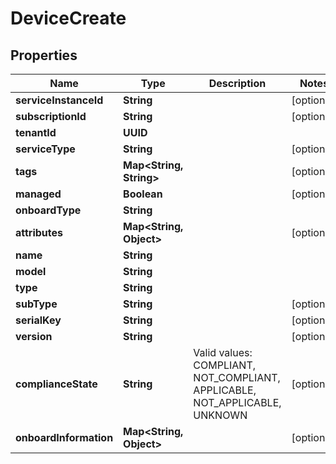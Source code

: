 

# DeviceCreate


## Properties

Name | Type | Description | Notes
------------ | ------------- | ------------- | -------------
**serviceInstanceId** | **String** |  |  [optional]
**subscriptionId** | **String** |  |  [optional]
**tenantId** | **UUID** |  | 
**serviceType** | **String** |  |  [optional]
**tags** | **Map&lt;String, String&gt;** |  |  [optional]
**managed** | **Boolean** |  |  [optional]
**onboardType** | **String** |  | 
**attributes** | **Map&lt;String, Object&gt;** |  |  [optional]
**name** | **String** |  | 
**model** | **String** |  | 
**type** | **String** |  | 
**subType** | **String** |  |  [optional]
**serialKey** | **String** |  |  [optional]
**version** | **String** |  |  [optional]
**complianceState** | **String** | Valid values: COMPLIANT, NOT_COMPLIANT, APPLICABLE, NOT_APPLICABLE, UNKNOWN |  [optional]
**onboardInformation** | **Map&lt;String, Object&gt;** |  |  [optional]




